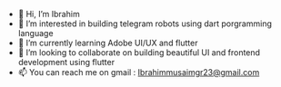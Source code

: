 - 👋 Hi, I’m Ibrahim
- 👀 I’m interested in building telegram robots using dart porgramming language
- 🌱 I’m currently learning Adobe UI/UX and flutter
- 💞️ I’m looking to collaborate on building beautiful UI and frontend development using flutter
- 📫 You can reach me on gmail : Ibrahimmusaimgr23@gmail.com

<!---
TheRealIB/TheRealIB is a ✨ special ✨ repository because its `README.md` (this file) appears on your GitHub profile.
You can click the Preview link to take a look at your changes.
--->
